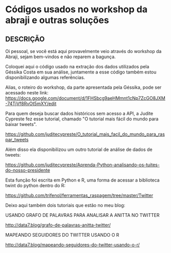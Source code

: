 # Códigos usados no workshop da abraji e outras soluções

## DESCRIÇÃO

Oi pessoal, se você está aqui provavelmente veio através do workshop da Abraji, sejam bem-vindos e não reparem a bagunça.

Coloquei aqui o código usado na extração dos dados utilizados pela Géssika Costa em sua análise, juntamente a esse código também estou disponibilizando algumas referências.

Alias, o roteiro do workshop, da parte apresentada pela Géssika, pode ser acessado neste link: 
https://docs.google.com/document/d/1FHSbcg9aeHMmnt1cNp7ZcGO8JXM-74TjVf8RvOt5mXY/edit

Para quem deseja buscar dados históricos sem acesso a API, a Judite Cypreste fez esse tutorial, chamado "O tutorial mais fácil do mundo para baixar tweets".

https://github.com/juditecypreste/O_tutorial_mais_facil_do_mundo_para_raspar_tweets

Além disso ela disponibilizou um outro tutorial de análise de dados de tweets:

https://github.com/juditecypreste/Aprenda-Python-analisando-os-tuites-do-nosso-presidente

Esta função foi escrita em Python e R, uma forma de acessar a biblioteca twint do python dentro do R:

https://github.com/trifenol/ferramentas_raspagem/tree/master/Twitter

Deixo aqui também dois tutoriais que estão no meu blog:

USANDO GRAFO DE PALAVRAS PARA ANALISAR A ANITTA NO TWITTER

http://data7.blog/grafo-de-palavras-anitta-twitter/

MAPEANDO SEGUIDORES DO TWITTER USANDO O R

http://data7.blog/mapeando-seguidores-do-twitter-usando-o-r/
